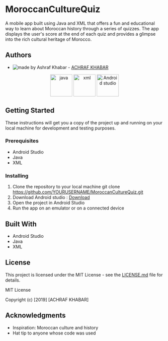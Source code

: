# MoroccanCultureQuiz

A mobile app built using Java and XML that offers a fun and educational way to learn about Moroccan history through a series of quizzes. The app displays the user's score at the end of each quiz and provides a glimpse into the rich cultural heritage of Morocco.

## Authors

- <img src="https://img.shields.io/badge/Made%20by-Ashraf%20Khabar-blue" alt="made by Ashraf Khabar"> - [ACHRAF KHABAR](https://github.com/Ashraf-Khabar)

<p align="center">
  <a href="[https://nodejs.org/en/](https://www.java.com/en/)"> <img src="https://brandslogos.com/wp-content/uploads/images/large/java-logo-1.png" alt="java" height="70"></a>
  <a href="[https://expressjs.com](https://www.w3schools.com/xml/xml_whatis.asp)"> <img src="https://i.pinimg.com/originals/50/05/4d/50054d9bbc6205dd8ea4f130b35e8dca.png" alt="xml" height="70"></a>
  <a href="[https://reactjs.org](https://developer.android.com/studio?gclid=CjwKCAiA_vKeBhAdEiwAFb_nrbMH4Cw7PHuEWSTsLh98uC-yJo5QuBR_iPxu2sLfQg8pXUznqpnjARoCRScQAvD_BwE&gclsrc=aw.ds)"> <img src="https://upload.wikimedia.org/wikipedia/commons/thumb/9/95/Android_Studio_Icon_3.6.svg/1900px-Android_Studio_Icon_3.6.svg.png" alt="Android studio" height="70"></a>
 </p>


## Getting Started

These instructions will get you a copy of the project up and running on your local machine for development and testing purposes.

### Prerequisites

- Android Studio
- Java
- XML

### Installing

1. Clone the repository to your local machine
git clone https://github.com/YOURUSERNAME/MoroccanCultureQuiz.git
2. Download Android studio : [Download](https://developer.android.com/studio?gclid=CjwKCAiA_vKeBhAdEiwAFb_nrbMH4Cw7PHuEWSTsLh98uC-yJo5QuBR_iPxu2sLfQg8pXUznqpnjARoCRScQAvD_BwE&gclsrc=aw.ds)
2. Open the project in Android Studio
3. Run the app on an emulator or on a connected device

## Built With

- Android Studio
- Java
- XML

## License

This project is licensed under the MIT License - see the [LICENSE.md](LICENSE.md) file for details.

MIT License

Copyright (c) [2019] [ACHRAF KHABAR]


## Acknowledgments

- Inspiration: Moroccan culture and history
- Hat tip to anyone whose code was used

